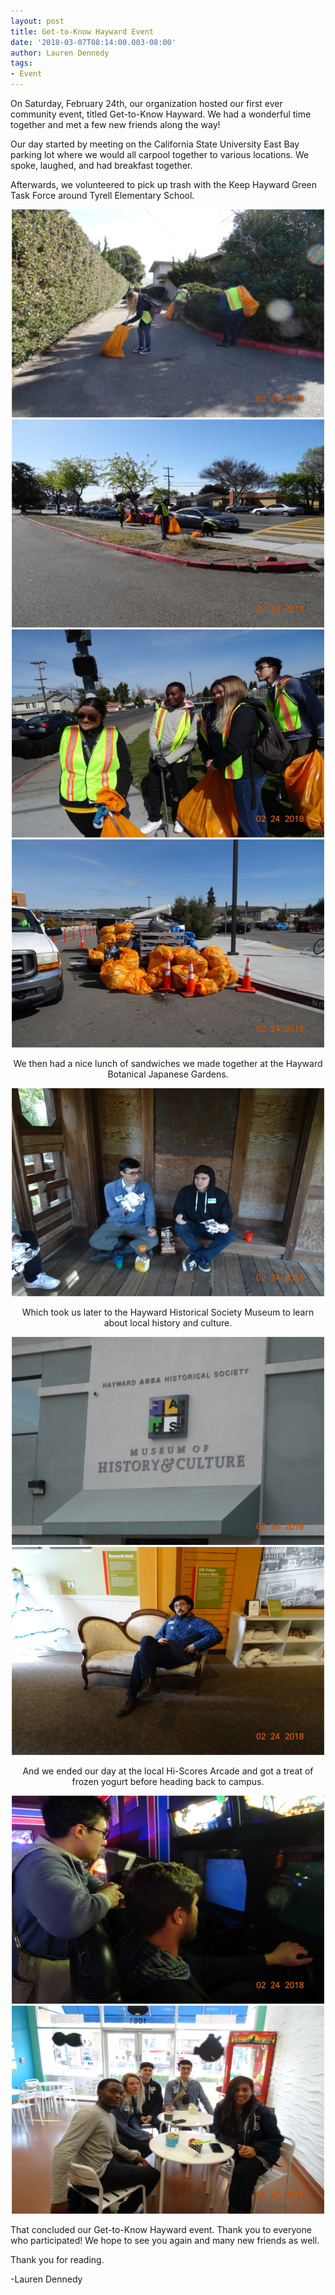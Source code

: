 ```yaml
---
layout: post
title: Get-to-Know Hayward Event
date: '2018-03-07T08:14:00.003-08:00'
author: Lauren Dennedy
tags:
- Event
---
```


On Saturday, February 24th, our organization hosted our first ever community event, titled Get-to-Know Hayward. We had a wonderful time together and met a few new friends along the way!

Our day started by meeting on the California State University East Bay parking lot where we would all carpool together to various locations. We spoke, laughed, and had breakfast together.

Afterwards, we volunteered to pick up trash with the Keep Hayward Green Task Force around Tyrell Elementary School.

<p align="center">
  <img src="\assets\gallery\gtk1.jpg">
  <img src="\assets\gallery\gtk2.jpg">
  <img src="\assets\gallery\gtk3.jpg">
  <img src="\assets\gallery\gtk4.jpg">
</p>

<p align="center">We then had a nice lunch of sandwiches we made together at the Hayward Botanical Japanese Gardens.</p>

<p align="center">
  <img src="\assets\gallery\gtk5.jpg">
</p>

<p align="center">Which took us later to the Hayward Historical Society Museum to learn about local history and culture.</p>

<p align="center">
  <img src="\assets\gallery\gtk6.jpg">
  <img src="\assets\gallery\gtk7.jpg">
</p>

<p align="center">And we ended our day at the local Hi-Scores Arcade and got a treat of frozen yogurt before heading back to campus.</p>

<p align="center">
  <img src="\assets\gallery\gtk8.jpg">
  <img src="\assets\gallery\gtk9.jpg">
</p>

That concluded our Get-to-Know Hayward event. Thank you to everyone who participated! We hope to see you again and many new friends as well.

Thank you for reading.

-Lauren Dennedy
